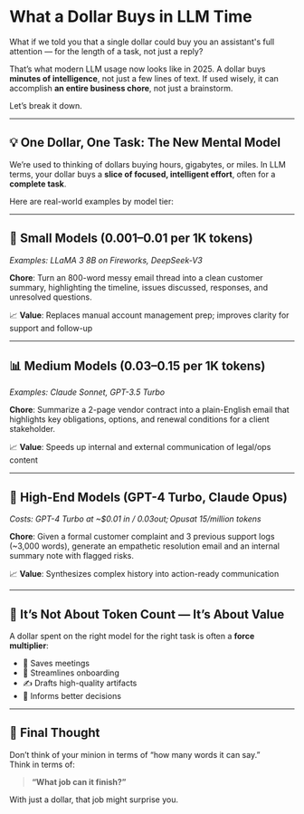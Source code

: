 # What a Dollar Buys in LLM Time

What if we told you that a single dollar could buy you an assistant's full attention — for the length of a task, not just a reply?

That’s what modern LLM usage now looks like in 2025. A dollar buys **minutes of intelligence**, not just a few lines of text. If used wisely, it can accomplish **an entire business chore**, not just a brainstorm.

Let’s break it down.

---

## 💡 One Dollar, One Task: The New Mental Model

We’re used to thinking of dollars buying hours, gigabytes, or miles. In LLM terms, your dollar buys a **slice of focused, intelligent effort**, often for a **complete task**.

Here are real-world examples by model tier:

---

## 🧮 Small Models ($0.001–$0.01 per 1K tokens)
*Examples: LLaMA 3 8B on Fireworks, DeepSeek-V3*

**Chore**: Turn an 800-word messy email thread into a clean customer summary, highlighting the timeline, issues discussed, responses, and unresolved questions.

📈 **Value**: Replaces manual account management prep; improves clarity for support and follow-up  

---

## 📊 Medium Models ($0.03–$0.15 per 1K tokens)
*Examples: Claude Sonnet, GPT-3.5 Turbo*

**Chore**: Summarize a 2-page vendor contract into a plain-English email that highlights key obligations, options, and renewal conditions for a client stakeholder.

📈 **Value**: Speeds up internal and external communication of legal/ops content  

---

## 🧠 High-End Models (GPT-4 Turbo, Claude Opus)
*Costs: GPT-4 Turbo at ~$0.01 in / $0.03 out; Opus at ~$15/million tokens*

**Chore**: Given a formal customer complaint and 3 previous support logs (~3,000 words), generate an empathetic resolution email and an internal summary note with flagged risks.

📈 **Value**: Synthesizes complex history into action-ready communication  

---

## 🧠 It’s Not About Token Count — It’s About Value

A dollar spent on the right model for the right task is often a **force multiplier**:

- 💼 Saves meetings
- 📎 Streamlines onboarding
- ✍️ Drafts high-quality artifacts
- 🧭 Informs better decisions

---

## 💬 Final Thought

Don’t think of your minion in terms of “how many words it can say.”  
Think in terms of:  
> **“What job can it finish?”**

With just a dollar, that job might surprise you.